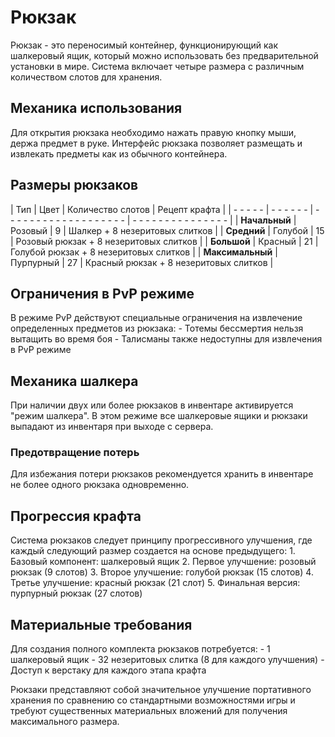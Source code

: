 # Рюкзак

Рюкзак - это переносимый контейнер, функционирующий как шалкеровый ящик, который можно использовать без предварительной установки в мире. Система включает четыре размера с различным количеством слотов для хранения.

## Механика использования

Для открытия рюкзака необходимо нажать правую кнопку мыши, держа предмет в руке. Интерфейс рюкзака позволяет размещать и извлекать предметы как из обычного контейнера.

## Размеры рюкзаков

| Тип | Цвет | Количество слотов | Рецепт крафта |
| - - - - - | - - - - - - | - - - - - - - - - - - - - - - - - - - | - - - - - - - - - - - - - - - |
| **Начальный** | Розовый | 9 | Шалкер + 8 незеритовых слитков |
| **Средний** | Голубой | 15 | Розовый рюкзак + 8 незеритовых слитков |
| **Большой** | Красный | 21 | Голубой рюкзак + 8 незеритовых слитков |
| **Максимальный** | Пурпурный | 27 | Красный рюкзак + 8 незеритовых слитков |

## Ограничения в PvP режиме

В режиме PvP действуют специальные ограничения на извлечение определенных предметов из рюкзака: - Тотемы бессмертия нельзя вытащить во время боя - Талисманы также недоступны для извлечения в PvP режиме

## Механика шалкера

При наличии двух или более рюкзаков в инвентаре активируется "режим шалкера". В этом режиме все шалкеровые ящики и рюкзаки выпадают из инвентаря при выходе с сервера.

### Предотвращение потерь
Для избежания потери рюкзаков рекомендуется хранить в инвентаре не более одного рюкзака одновременно.

## Прогрессия крафта

Система рюкзаков следует принципу прогрессивного улучшения, где каждый следующий размер создается на основе предыдущего: 1. Базовый компонент: шалкеровый ящик
2. Первое улучшение: розовый рюкзак (9 слотов) 
3. Второе улучшение: голубой рюкзак (15 слотов)
4. Третье улучшение: красный рюкзак (21 слот)
5. Финальная версия: пурпурный рюкзак (27 слотов)

## Материальные требования

Для создания полного комплекта рюкзаков потребуется: - 1 шалкеровый ящик - 32 незеритовых слитка (8 для каждого улучшения) - Доступ к верстаку для каждого этапа крафта

Рюкзаки представляют собой значительное улучшение портативного хранения по сравнению со стандартными возможностями игры и требуют существенных материальных вложений для получения максимального размера.